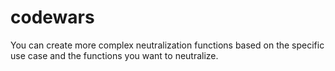 # codewars

You can create more complex neutralization functions based on the specific use case and the functions you want to neutralize.

